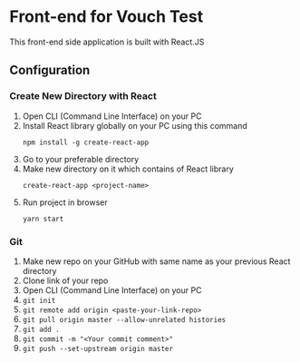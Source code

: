 # Front-end for Vouch Test

This front-end side application is built with React.JS

## Configuration
### Create New Directory with React
1. Open CLI (Command Line Interface) on your PC
2. Install React library globally on your PC using this command
    ```
    npm install -g create-react-app
    ```
3. Go to your preferable directory
4. Make new directory on it which contains of React library
    ```
    create-react-app <project-name>
    ```
5. Run project in browser
    ```
    yarn start
    ```

### Git
1. Make new repo on your GitHub with same name as your previous React directory
2. Clone link of your repo
3. Open CLI (Command Line Interface) on your PC
4. `git init`
5. `git remote add origin <paste-your-link-repo>`
6. `git pull origin master --allow-unrelated histories`
7. `git add .`
8. `git commit -m "<Your commit comment>"`
9. `git push --set-upstream origin master`